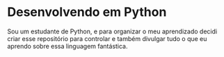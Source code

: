 # Desenvolvendo em Python

Sou um estudante de Python, e para organizar o meu aprendizado decidi criar
esse repositório para controlar e também divulgar tudo o que eu aprendo sobre
essa linguagem fantástica.